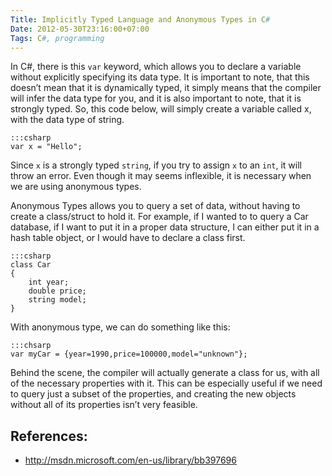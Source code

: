 ```yaml
---
Title: Implicitly Typed Language and Anonymous Types in C#
Date: 2012-05-30T23:16:00+07:00
Tags: C#, programming
---
```


In C#, there is this `var` keyword, which allows you to declare a
variable without explicitly specifying its data type. It is important to
note, that this doesn’t mean that it is dynamically typed, it simply
means that the compiler will infer the data type for you, and it is also
important to note, that it is strongly typed. So, this code below, will
simply create a variable called x, with the data type of string.

    :::csharp
    var x = "Hello";

Since `x` is a strongly typed `string`, if you try to assign `x` to an
`int`, it will throw an error. Even though it may seems inflexible, it
is necessary when we are using anonymous types.

Anonymous Types allows you to query a set of data, without having to
create a class/struct to hold it. For example, if I wanted to to query a
Car database, if I want to put it in a proper data structure,
I can either put it in a hash table object, or I would have to declare
a class first.

    :::csharp
    class Car
    {
        int year;
        double price;
        string model;
    }

With anonymous type, we can do something like this:

    :::chsarp
    var myCar = {year=1990,price=100000,model="unknown"};

Behind the scene, the compiler will actually generate a class for us,
with all of the necessary properties with it. This can be especially
useful if we need to query just a subset of the properties, and creating
the new objects without all of its properties isn’t very feasible.

## References:
* <http://msdn.microsoft.com/en-us/library/bb397696>

